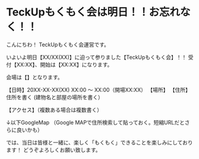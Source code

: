 # TeckUpもくもく会は明日！！お忘れなく！！

こんにちわ！ TeckUpもくもく会運営です。

いよいよ明日【XX/XX(XX)】に迫って参りました【TeckUpもくもく会】！！
受付【XX:XX】、開始は【XX:XX】になります。

会場は【】となります。

【日時】20XX-XX-XX(XX) XX:00 ～ XX:00（開場XX:XX）
【場所】
【住所】住所を書く (建物名と部屋の場所を書く）

【アクセス】（複数ある場合は複数書く）

↓以下GoogleMap
（Google MAPで住所検索して貼っておく。短縮URLだとさらに良いかも）

では、当日は皆様と一緒に、楽しく「もくもく」できることを楽しみにしております！
どうぞよろしくお願い致します。

